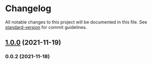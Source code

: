# Changelog

All notable changes to this project will be documented in this file. See [standard-version](https://github.com/conventional-changelog/standard-version) for commit guidelines.

## [1.0.0](https://github.com/Kikobeats/https-tls/compare/v0.0.2...v1.0.0) (2021-11-19)

### 0.0.2 (2021-11-18)
